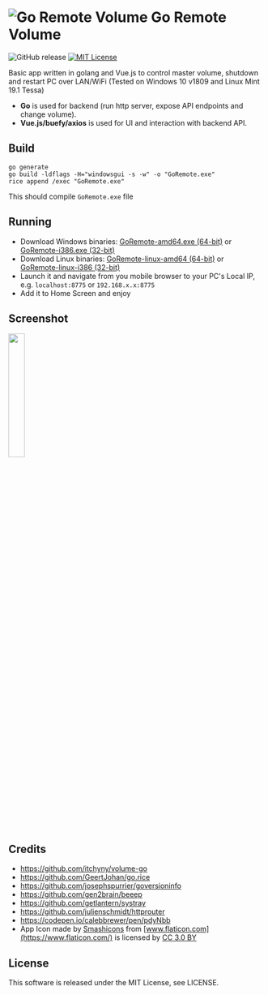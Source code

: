 # ![Go Remote Volume ](https://dev.canthis.lv/storage/app/media/Screenshots/goremote-icon-32x32.png) Go Remote Volume 
![GitHub release](https://img.shields.io/github/release/canthis/go-remote.svg?label=version)
[![MIT License](https://img.shields.io/badge/license-MIT-blue.svg)](https://github.com/canthis/go-remote-volume/blob/master/LICENSE)

Basic app written in golang and Vue.js to control master volume, shutdown and restart PC over LAN/WiFi (Tested on Windows 10 v1809 and Linux Mint 19.1 Tessa)

- **Go** is used for backend (run http server, expose API endpoints and change volume).
- **Vue.js/buefy/axios** is used for UI and interaction with backend API.

## Build
```
go generate
go build -ldflags -H="windowsgui -s -w" -o "GoRemote.exe"
rice append /exec "GoRemote.exe"
```
This should compile ```GoRemote.exe``` file

## Running
- Download Windows binaries: [GoRemote-amd64.exe (64-bit)](https://github.com/canthis/go-remote/releases/latest/download/GoRemote-amd64.exe) 
or [GoRemote-i386.exe (32-bit)](https://github.com/canthis/go-remote/releases/latest/download/GoRemote-i386.exe)
- Download Linux binaries: [GoRemote-linux-amd64 (64-bit)](https://github.com/canthis/go-remote/releases/latest/download/GoRemote-linux-amd64) 
or [GoRemote-linux-i386 (32-bit)](https://github.com/canthis/go-remote/releases/latest/download/GoRemote-linux-i386)
- Launch it and navigate from you mobile browser to your PC's Local IP, e.g. ```localhost:8775``` or ```192.168.x.x:8775```
- Add it to Home Screen and enjoy


## Screenshot
<p>
<img src="https://dev.canthis.lv/storage/app/media/Screenshots/go-remote-volume-chrome-android-v0340.png" width="25%" height="25%" />
</p>

## Credits
- https://github.com/itchyny/volume-go
- https://github.com/GeertJohan/go.rice
- https://github.com/josephspurrier/goversioninfo
- https://github.com/gen2brain/beeep
- https://github.com/getlantern/systray
- https://github.com/julienschmidt/httprouter
- https://codepen.io/calebbrewer/pen/pdyNbb
- App Icon made by [Smashicons](https://www.flaticon.com/authors/smashicons) from [www.flaticon.com](https://www.flaticon.com/) is licensed by [CC 3.0 BY](http://creativecommons.org/licenses/by/3.0/)


## License
This software is released under the MIT License, see LICENSE.

